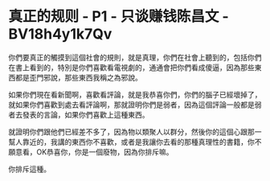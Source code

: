 # 真正的规则 - P1 - 只谈赚钱陈昌文 - BV18h4y1k7Qv

你們要真正的觸摸到這個社會的規則，就是真理，你們在社會上聽到的，包括你們在書上看到的，特別是你們喜歡看電視劇的，通通會把你們看成傻逼，因為那些東西都是歪門邪說，那些東西我稱之為邪說。

如果你們現在看新聞啊，喜歡看評論，就是我恭喜你們，你們的腦子已經壞掉了，就如果你們喜歡到處去看評論啊，那就證明你們是弱者，因為這個評論一般都是弱者去發表的言論，如果你們喜歡上這種東西。

就證明你們跟他們已經差不多了，因為物以類聚人以群分，然後你的這個心跟那一幫人靠近的，我講的東西你不喜歡，或者是我讓你去看的那種真理性的書籍，你不願意看，OK恭喜你，你是一個廢物，因為你排斥嘛。

你排斥這種。
